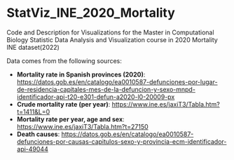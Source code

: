 # StatViz_INE_2020_Mortality
Code and Description for Visualizations for the Master in Computational Biology Statistic Data Analysis and Visualization course in 2020 Mortality INE dataset(2022)

Data comes from the following sources: 

- **Mortality rate in Spanish provinces (2020)**: https://datos.gob.es/en/catalogo/ea0010587-defunciones-por-lugar-de-residencia-capitales-mes-de-la-defuncion-y-sexo-mnpd-identificador-api-t20-e301-defun-a2020-l0-20009-px  
- **Crude mortality rate (per year)**: https://www.ine.es/jaxiT3/Tabla.htm?t=1411&L=0 
- **Mortality rate per year, age and sex**: https://www.ine.es/jaxiT3/Tabla.htm?t=27150
- **Death causes**: https://datos.gob.es/en/catalogo/ea0010587-defunciones-por-causas-capitulos-sexo-y-provincia-ecm-identificador-api-49044
